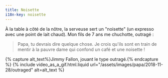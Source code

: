 ```yaml
---
title: Noisette
i18n-key: noisette
---
```


À la table à côté de la nôtre, la serveuse sert un "noisette" (un expresso avec
une point de lait chaud). Mon fils de 7 ans me chuchotte, outragé :

> Papa, tu devrais dire quelque chose. Je crois qu'ils sont en train de mentir à
> la pauvre dame qui confond un café et une noisette !

{% capture alt_text%}Jimmy Fallon, jouant le type outragé.{% endcapture %}
{% include video_as_a_gif.html.liquid
url="/assets/images/papa/2018-11-28/outraged"
alt=alt_text
%}
